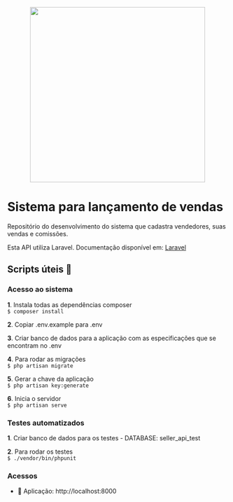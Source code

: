 <p align="center"><img src="https://images.tcdn.com.br/static_inst/site/vendedor/tray-cdn/uploads/logo-header.svg" width="400"></p>

# Sistema para lançamento de vendas  
Repositório do desenvolvimento do sistema que cadastra vendedores, suas vendas e comissões.  

Esta API utiliza Laravel. Documentação disponível em: <a href="https://laravel.com/docs/8.x">Laravel</a>  
  
## Scripts úteis  :rocket:  

### Acesso ao sistema  
  
**1**. Instala todas as dependências composer  
`$ composer install`
  
**2**. Copiar .env.example para .env  
  
**3**. Criar banco de dados para a aplicação com as especificações que se encontram no .env  
  
**4**. Para rodar as migrações  
`$ php artisan migrate`  
  
**5**. Gerar a chave da aplicação  
`$ php artisan key:generate`
  
**6**. Inicia o servidor  
`$ php artisan serve`
  

### Testes automatizados  
  
**1**. Criar banco de dados para os testes - DATABASE: seller_api_test  
  
**2**. Para rodar os testes  
`$ ./vendor/bin/phpunit`
  

### Acessos  
*  :rocket: Aplicação: http://localhost:8000
